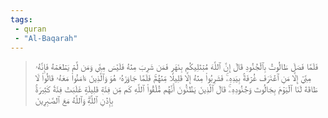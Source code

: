 ```yaml
---
tags: 
 - quran 
 - "Al-Baqarah"
---
```


> فَلَمَّا فَصَلَ طَالُوتُ بِٱلۡجُنُودِ قَالَ إِنَّ ٱللَّهَ مُبۡتَلِيكُم بِنَهَرٖ فَمَن شَرِبَ مِنۡهُ فَلَيۡسَ مِنِّي وَمَن لَّمۡ يَطۡعَمۡهُ فَإِنَّهُۥ مِنِّيٓ إِلَّا مَنِ ٱغۡتَرَفَ غُرۡفَةَۢ بِيَدِهِۦۚ فَشَرِبُواْ مِنۡهُ إِلَّا قَلِيلٗا مِّنۡهُمۡۚ فَلَمَّا جَاوَزَهُۥ هُوَ وَٱلَّذِينَ ءَامَنُواْ مَعَهُۥ قَالُواْ لَا طَاقَةَ لَنَا ٱلۡيَوۡمَ بِجَالُوتَ وَجُنُودِهِۦۚ قَالَ ٱلَّذِينَ يَظُنُّونَ أَنَّهُم مُّلَٰقُواْ ٱللَّهِ كَم مِّن فِئَةٖ قَلِيلَةٍ غَلَبَتۡ فِئَةٗ كَثِيرَةَۢ بِإِذۡنِ ٱللَّهِۗ وَٱللَّهُ مَعَ ٱلصَّـٰبِرِينَ
